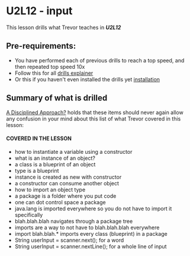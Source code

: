 # U2L12 - input

This lesson drills what Trevor teaches in _**U2L12**_

## Pre-requirements:

- You have performed each of previous drills to reach a top speed, and then repeated top speed 10x
- Follow this for all  [drills explainer](/docs/drills/explainer/)
- Or this if you haven't even installed the drills yet [installation](/docs/drills/install/)

## Summary of what is drilled

[A Disciplined Approach?](/docs/drills/explainer/#the-absolute-or-never-again-proposition/) holds that these items should never again allow any confusion in your mind about this list of what Trevor covered in this lesson:

#### COVERED IN THE LESSON

- how to instantiate a variable using a constructor
- what is an instance of an object?
- a class is a blueprint of an object
- type is a blueprint
- instance is created as new with constructor
- a constructor can consume another object
- how to import an object type
- a package is a folder where you put code
- one can dot control space a package
- java.lang is imported everywhere so you do not have to import it specifically
- blah.blah.blah navigates through a package tree
- imports are a way to not have to blah.blah.blah everywhere
- import blah.blah.* imports every class (blueprint) in a package
- String userInput = scanner.next(); for a word
- String userInput = scanner.nextLine(); for a whole line of input
